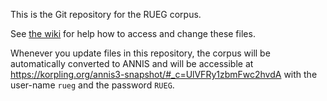 This is the Git repository for the RUEG corpus.

See [the wiki](https://scm.cms.hu-berlin.de/rueg-pd/rueg-corpus/wikis/Git-Usage) for help how to access and change these files.

Whenever you update files in this repository, the corpus will be automatically converted to ANNIS and will be accessible at https://korpling.org/annis3-snapshot/#_c=UlVFRy1zbmFwc2hvdA
with the user-name `rueg` and the password `RUEG`.